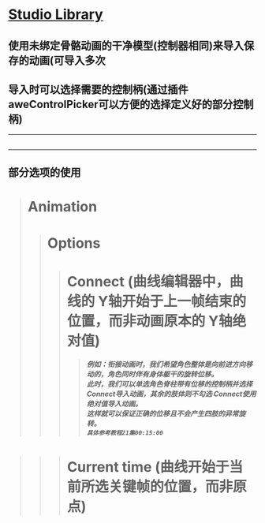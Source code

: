 # [Studio Library](https://www.studiolibrary.com/)
  ## 使用未绑定骨骼动画的干净模型(控制器相同)来导入保存的动画(可导入多次
  ## 导入时可以选择需要的控制柄(通过插件 aweControlPicker可以方便的选择定义好的部分控制柄)
  ---

  ##

  ---

  ## 部分选项的使用
  > # Animation
  >> # Options
  >>> # Connect (曲线编辑器中，曲线的 Y轴开始于上一帧结束的位置，而非动画原本的 Y轴绝对值)
  >>>> ##### 例如：衔接动画时，我们希望角色整体是向前进方向移动的，角色同时伴有身体躯干的旋转位移。</br>此时，我们可以单选角色脊柱带有位移的控制柄并选择 Connect导入动画，其余的肢体则不勾选 Connect使用绝对值导入动画。</br>这样就可以保证正确的位移且不会产生四肢的异常旋转。</br>`具体参考教程21集00:15:00`

  >>> # Current time (曲线开始于当前所选关键帧的位置，而非原点)
